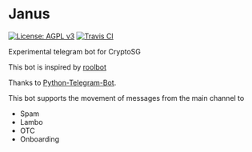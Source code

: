 # Janus

[![License: AGPL v3](https://img.shields.io/badge/License-AGPL%20v3-blue.svg)](https://www.gnu.org/licenses/agpl-3.0) [![Travis CI](https://api.travis-ci.org/xlanor/Janus.svg?branch=master)]()

Experimental telegram bot for CryptoSG

This bot is inspired by [roolbot](https://github.com/bvanrijn/rules-bot)

Thanks to [Python-Telegram-Bot](https://github.com/python-telegram-bot/python-telegram-bot).

This bot supports the movement of messages from the main channel to
- Spam
- Lambo
- OTC
- Onboarding

